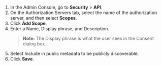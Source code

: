 1. In the Admin Console, go to **Security** > **API**.
1. On the Authorization Servers tab, select the name of the authorization server, and then select **Scopes**.
1. Click **Add Scope**.
1. Enter a Name, Display phrase, and Description.
   > **Note:** The Display phrase is what the user sees in the Consent dialog box.
1. Select Include in public metadata to be publicly discoverable.
1. Click **Save**.